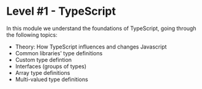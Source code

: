 # Level #1 - TypeScript

In this module we understand the foundations of TypeScript, going through the following topics:

- Theory: How TypeScript influences and changes Javascript
- Common libraries' type definitions
- Custom type defintion
- Interfaces (groups of types)
- Array type definitions
- Multi-valued type definitions

